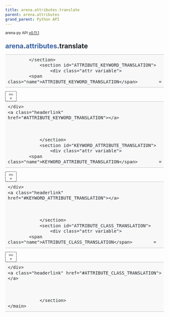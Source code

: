 ```yaml
---
title: arena.attributes.translate
parent: arena.attributes
grand_parent: Python API
---
```

<small>arena-py API <a href="https://github.com/arenaxr/arena-py/blob/v0.11.1/arena">v0.11.1</a></small>
<div>
    <main class="pdoc">
            <section class="module-info">
                    <h1 class="modulename">
<a href="./../arena.html">arena</a><wbr>.<a href="./../attributes.html">attributes</a><wbr>.translate    </h1>

                
                
                
                
            </section>
                <section id="ATTRIBUTE_KEYWORD_TRANSLATION">
                    <div class="attr variable">
            <span class="name">ATTRIBUTE_KEYWORD_TRANSLATION</span>        =
<input id="ATTRIBUTE_KEYWORD_TRANSLATION-view-value" class="view-value-toggle-state" type="checkbox" aria-hidden="true" tabindex="-1">
            <label class="view-value-button pdoc-button" for="ATTRIBUTE_KEYWORD_TRANSLATION-view-value"></label><span class="default_value">{&#39;physics&#39;: &#39;dynamic-body&#39;, &#39;clickable&#39;: &#39;click-listener&#39;, &#39;animation&#39;: &#39;animation&#39;, &#39;animation_mixer&#39;: &#39;animation-mixer&#39;, &#39;armarker&#39;: &#39;armarker&#39;, &#39;attribution&#39;: &#39;attribution&#39;, &#39;blip&#39;: &#39;blip&#39;, &#39;box_collision_listener&#39;: &#39;box-collision-listener&#39;, &#39;buffer&#39;: &#39;buffer&#39;, &#39;click_listener&#39;: &#39;click-listener&#39;, &#39;collision_listener&#39;: &#39;collision-listener&#39;, &#39;dynamic_body&#39;: &#39;dynamic-body&#39;, &#39;gltf_model_lod&#39;: &#39;gltf-model-lod&#39;, &#39;gltf_morph&#39;: &#39;gltf-morph&#39;, &#39;goto_landmark&#39;: &#39;goto-landmark&#39;, &#39;goto_url&#39;: &#39;goto-url&#39;, &#39;hide_on_enter_ar&#39;: &#39;hide-on-enter-ar&#39;, &#39;hide_on_enter_vr&#39;: &#39;hide-on-enter-vr&#39;, &#39;impulse&#39;: &#39;impulse&#39;, &#39;jitsi_video&#39;: &#39;jitsi-video&#39;, &#39;landmark&#39;: &#39;landmark&#39;, &#39;look_at&#39;: &#39;look-at&#39;, &#39;material&#39;: &#39;material&#39;, &#39;material_extras&#39;: &#39;material-extras&#39;, &#39;modelUpdate&#39;: &#39;modelUpdate&#39;, &#39;multisrc&#39;: &#39;multisrc&#39;, &#39;parent&#39;: &#39;parent&#39;, &#39;position&#39;: &#39;position&#39;, &#39;remote_render&#39;: &#39;remote-render&#39;, &#39;rotation&#39;: &#39;rotation&#39;, &#39;scale&#39;: &#39;scale&#39;, &#39;screenshareable&#39;: &#39;screenshareable&#39;, &#39;shadow&#39;: &#39;shadow&#39;, &#39;show_on_enter_ar&#39;: &#39;show-on-enter-ar&#39;, &#39;show_on_enter_vr&#39;: &#39;show-on-enter-vr&#39;, &#39;skipCache&#39;: &#39;skipCache&#39;, &#39;sound&#39;: &#39;sound&#39;, &#39;spe_particles&#39;: &#39;spe-particles&#39;, &#39;static_body&#39;: &#39;static-body&#39;, &#39;textinput&#39;: &#39;textinput&#39;, &#39;url&#39;: &#39;url&#39;, &#39;video_control&#39;: &#39;video-control&#39;, &#39;visible&#39;: &#39;visible&#39;}</span>

        
    </div>
    <a class="headerlink" href="#ATTRIBUTE_KEYWORD_TRANSLATION"></a>
    
    

                </section>
                <section id="KEYWORD_ATTRIBUTE_TRANSLATION">
                    <div class="attr variable">
            <span class="name">KEYWORD_ATTRIBUTE_TRANSLATION</span>        =
<input id="KEYWORD_ATTRIBUTE_TRANSLATION-view-value" class="view-value-toggle-state" type="checkbox" aria-hidden="true" tabindex="-1">
            <label class="view-value-button pdoc-button" for="KEYWORD_ATTRIBUTE_TRANSLATION-view-value"></label><span class="default_value">{&#39;animation&#39;: &#39;animation&#39;, &#39;animation-mixer&#39;: &#39;animation_mixer&#39;, &#39;armarker&#39;: &#39;armarker&#39;, &#39;attribution&#39;: &#39;attribution&#39;, &#39;blip&#39;: &#39;blip&#39;, &#39;box-collision-listener&#39;: &#39;box_collision_listener&#39;, &#39;buffer&#39;: &#39;buffer&#39;, &#39;click-listener&#39;: &#39;click_listener&#39;, &#39;collision-listener&#39;: &#39;collision_listener&#39;, &#39;dynamic-body&#39;: &#39;dynamic_body&#39;, &#39;gltf-model-lod&#39;: &#39;gltf_model_lod&#39;, &#39;gltf-morph&#39;: &#39;gltf_morph&#39;, &#39;goto-landmark&#39;: &#39;goto_landmark&#39;, &#39;goto-url&#39;: &#39;goto_url&#39;, &#39;hide-on-enter-ar&#39;: &#39;hide_on_enter_ar&#39;, &#39;hide-on-enter-vr&#39;: &#39;hide_on_enter_vr&#39;, &#39;impulse&#39;: &#39;impulse&#39;, &#39;jitsi-video&#39;: &#39;jitsi_video&#39;, &#39;landmark&#39;: &#39;landmark&#39;, &#39;look-at&#39;: &#39;look_at&#39;, &#39;material&#39;: &#39;material&#39;, &#39;material-extras&#39;: &#39;material_extras&#39;, &#39;modelUpdate&#39;: &#39;modelUpdate&#39;, &#39;multisrc&#39;: &#39;multisrc&#39;, &#39;parent&#39;: &#39;parent&#39;, &#39;position&#39;: &#39;position&#39;, &#39;remote-render&#39;: &#39;remote_render&#39;, &#39;rotation&#39;: &#39;rotation&#39;, &#39;scale&#39;: &#39;scale&#39;, &#39;screenshareable&#39;: &#39;screenshareable&#39;, &#39;shadow&#39;: &#39;shadow&#39;, &#39;show-on-enter-ar&#39;: &#39;show_on_enter_ar&#39;, &#39;show-on-enter-vr&#39;: &#39;show_on_enter_vr&#39;, &#39;skipCache&#39;: &#39;skipCache&#39;, &#39;sound&#39;: &#39;sound&#39;, &#39;spe-particles&#39;: &#39;spe_particles&#39;, &#39;static-body&#39;: &#39;static_body&#39;, &#39;textinput&#39;: &#39;textinput&#39;, &#39;url&#39;: &#39;url&#39;, &#39;video-control&#39;: &#39;video_control&#39;, &#39;visible&#39;: &#39;visible&#39;}</span>

        
    </div>
    <a class="headerlink" href="#KEYWORD_ATTRIBUTE_TRANSLATION"></a>
    
    

                </section>
                <section id="ATTRIBUTE_CLASS_TRANSLATION">
                    <div class="attr variable">
            <span class="name">ATTRIBUTE_CLASS_TRANSLATION</span>        =
<input id="ATTRIBUTE_CLASS_TRANSLATION-view-value" class="view-value-toggle-state" type="checkbox" aria-hidden="true" tabindex="-1">
            <label class="view-value-button pdoc-button" for="ATTRIBUTE_CLASS_TRANSLATION-view-value"></label><span class="default_value">{&#39;animation&#39;: &lt;class &#39;<a href="animation.html#Animation">arena.attributes.animation.Animation</a>&#39;&gt;, &#39;animation_mixer&#39;: &lt;class &#39;<a href="animation_mixer.html#AnimationMixer">arena.attributes.animation_mixer.AnimationMixer</a>&#39;&gt;, &#39;armarker&#39;: &lt;class &#39;<a href="armarker.html#Armarker">arena.attributes.armarker.Armarker</a>&#39;&gt;, &#39;attribution&#39;: &lt;class &#39;<a href="attribution.html#Attribution">arena.attributes.attribution.Attribution</a>&#39;&gt;, &#39;blip&#39;: &lt;class &#39;<a href="blip.html#Blip">arena.attributes.blip.Blip</a>&#39;&gt;, &#39;box_collision_listener&#39;: &lt;class &#39;<a href="box_collision_listener.html#BoxCollisionListener">arena.attributes.box_collision_listener.BoxCollisionListener</a>&#39;&gt;, &#39;click_listener&#39;: &lt;class &#39;<a href="click_listener.html#ClickListener">arena.attributes.click_listener.ClickListener</a>&#39;&gt;, &#39;dynamic_body&#39;: &lt;class &#39;<a href="dynamic_body.html#DynamicBody">arena.attributes.dynamic_body.DynamicBody</a>&#39;&gt;, &#39;gltf_model_lod&#39;: &lt;class &#39;<a href="gltf_model_lod.html#GltfModelLod">arena.attributes.gltf_model_lod.GltfModelLod</a>&#39;&gt;, &#39;gltf_morph&#39;: &lt;class &#39;<a href="gltf_morph.html#GltfMorph">arena.attributes.gltf_morph.GltfMorph</a>&#39;&gt;, &#39;goto_landmark&#39;: &lt;class &#39;<a href="goto_landmark.html#GotoLandmark">arena.attributes.goto_landmark.GotoLandmark</a>&#39;&gt;, &#39;goto_url&#39;: &lt;class &#39;<a href="goto_url.html#GotoUrl">arena.attributes.goto_url.GotoUrl</a>&#39;&gt;, &#39;impulse&#39;: &lt;class &#39;<a href="impulse.html#Impulse">arena.attributes.impulse.Impulse</a>&#39;&gt;, &#39;jitsi_video&#39;: &lt;class &#39;<a href="jitsi_video.html#JitsiVideo">arena.attributes.jitsi_video.JitsiVideo</a>&#39;&gt;, &#39;landmark&#39;: &lt;class &#39;<a href="landmark.html#Landmark">arena.attributes.landmark.Landmark</a>&#39;&gt;, &#39;material&#39;: &lt;class &#39;<a href="material.html#Material">arena.attributes.material.Material</a>&#39;&gt;, &#39;material_extras&#39;: &lt;class &#39;<a href="material_extras.html#MaterialExtras">arena.attributes.material_extras.MaterialExtras</a>&#39;&gt;, &#39;modelUpdate&#39;: &lt;class &#39;<a href="model_update.html#ModelUpdate">arena.attributes.model_update.ModelUpdate</a>&#39;&gt;, &#39;multisrc&#39;: &lt;class &#39;<a href="multisrc.html#Multisrc">arena.attributes.multisrc.Multisrc</a>&#39;&gt;, &#39;position&#39;: &lt;class &#39;<a href="position.html#Position">arena.attributes.position.Position</a>&#39;&gt;, &#39;remote_render&#39;: &lt;class &#39;<a href="remote_render.html#RemoteRender">arena.attributes.remote_render.RemoteRender</a>&#39;&gt;, &#39;rotation&#39;: &lt;class &#39;<a href="rotation.html#Rotation">arena.attributes.rotation.Rotation</a>&#39;&gt;, &#39;scale&#39;: &lt;class &#39;<a href="scale.html#Scale">arena.attributes.scale.Scale</a>&#39;&gt;, &#39;shadow&#39;: &lt;class &#39;<a href="shadow.html#Shadow">arena.attributes.shadow.Shadow</a>&#39;&gt;, &#39;sound&#39;: &lt;class &#39;<a href="sound.html#Sound">arena.attributes.sound.Sound</a>&#39;&gt;, &#39;spe_particles&#39;: &lt;class &#39;<a href="spe_particles.html#SpeParticles">arena.attributes.spe_particles.SpeParticles</a>&#39;&gt;, &#39;static_body&#39;: &lt;class &#39;<a href="static_body.html#StaticBody">arena.attributes.static_body.StaticBody</a>&#39;&gt;, &#39;textinput&#39;: &lt;class &#39;<a href="textinput.html#Textinput">arena.attributes.textinput.Textinput</a>&#39;&gt;, &#39;video_control&#39;: &lt;class &#39;<a href="video_control.html#VideoControl">arena.attributes.video_control.VideoControl</a>&#39;&gt;}</span>

        
    </div>
    <a class="headerlink" href="#ATTRIBUTE_CLASS_TRANSLATION"></a>
    
    

                </section>
    </main>

<style>pre{line-height:125%;}span.linenos{color:inherit; background-color:transparent; padding-left:5px; padding-right:20px;}.pdoc-code .hll{background-color:#ffffcc}.pdoc-code{background:#f8f8f8;}.pdoc-code .c{color:#3D7B7B; font-style:italic}.pdoc-code .err{border:1px solid #FF0000}.pdoc-code .k{color:#008000; font-weight:bold}.pdoc-code .o{color:#666666}.pdoc-code .ch{color:#3D7B7B; font-style:italic}.pdoc-code .cm{color:#3D7B7B; font-style:italic}.pdoc-code .cp{color:#9C6500}.pdoc-code .cpf{color:#3D7B7B; font-style:italic}.pdoc-code .c1{color:#3D7B7B; font-style:italic}.pdoc-code .cs{color:#3D7B7B; font-style:italic}.pdoc-code .gd{color:#A00000}.pdoc-code .ge{font-style:italic}.pdoc-code .gr{color:#E40000}.pdoc-code .gh{color:#000080; font-weight:bold}.pdoc-code .gi{color:#008400}.pdoc-code .go{color:#717171}.pdoc-code .gp{color:#000080; font-weight:bold}.pdoc-code .gs{font-weight:bold}.pdoc-code .gu{color:#800080; font-weight:bold}.pdoc-code .gt{color:#0044DD}.pdoc-code .kc{color:#008000; font-weight:bold}.pdoc-code .kd{color:#008000; font-weight:bold}.pdoc-code .kn{color:#008000; font-weight:bold}.pdoc-code .kp{color:#008000}.pdoc-code .kr{color:#008000; font-weight:bold}.pdoc-code .kt{color:#B00040}.pdoc-code .m{color:#666666}.pdoc-code .s{color:#BA2121}.pdoc-code .na{color:#687822}.pdoc-code .nb{color:#008000}.pdoc-code .nc{color:#0000FF; font-weight:bold}.pdoc-code .no{color:#880000}.pdoc-code .nd{color:#AA22FF}.pdoc-code .ni{color:#717171; font-weight:bold}.pdoc-code .ne{color:#CB3F38; font-weight:bold}.pdoc-code .nf{color:#0000FF}.pdoc-code .nl{color:#767600}.pdoc-code .nn{color:#0000FF; font-weight:bold}.pdoc-code .nt{color:#008000; font-weight:bold}.pdoc-code .nv{color:#19177C}.pdoc-code .ow{color:#AA22FF; font-weight:bold}.pdoc-code .w{color:#bbbbbb}.pdoc-code .mb{color:#666666}.pdoc-code .mf{color:#666666}.pdoc-code .mh{color:#666666}.pdoc-code .mi{color:#666666}.pdoc-code .mo{color:#666666}.pdoc-code .sa{color:#BA2121}.pdoc-code .sb{color:#BA2121}.pdoc-code .sc{color:#BA2121}.pdoc-code .dl{color:#BA2121}.pdoc-code .sd{color:#BA2121; font-style:italic}.pdoc-code .s2{color:#BA2121}.pdoc-code .se{color:#AA5D1F; font-weight:bold}.pdoc-code .sh{color:#BA2121}.pdoc-code .si{color:#A45A77; font-weight:bold}.pdoc-code .sx{color:#008000}.pdoc-code .sr{color:#A45A77}.pdoc-code .s1{color:#BA2121}.pdoc-code .ss{color:#19177C}.pdoc-code .bp{color:#008000}.pdoc-code .fm{color:#0000FF}.pdoc-code .vc{color:#19177C}.pdoc-code .vg{color:#19177C}.pdoc-code .vi{color:#19177C}.pdoc-code .vm{color:#19177C}.pdoc-code .il{color:#666666}</style>
<style>:root{--pdoc-background:#fff;}.pdoc{--text:#212529;--muted:#6c757d;--link:#3660a5;--link-hover:#1659c5;--code:#f8f8f8;--active:#fff598;--accent:#eee;--accent2:#c1c1c1;--nav-hover:rgba(255, 255, 255, 0.5);--name:#0066BB;--def:#008800;--annotation:#007020;}</style>
<style>.pdoc{color:var(--text);box-sizing:border-box;line-height:1.5;background:none;}.pdoc .pdoc-button{cursor:pointer;display:inline-block;border:solid black 1px;border-radius:2px;font-size:.75rem;padding:calc(0.5em - 1px) 1em;transition:100ms all;}.pdoc .alert{padding:1rem 1rem 1rem calc(1.5rem + 24px);border:1px solid transparent;border-radius:.25rem;background-repeat:no-repeat;background-position:.75rem center;margin-bottom:1rem;}.pdoc .alert > em{display:none;}.pdoc .alert > *:last-child{margin-bottom:0;}.pdoc .alert.note {color:#084298;background-color:#cfe2ff;border-color:#b6d4fe;background-image:url("data:image/svg+xml,%3Csvg%20xmlns%3D%22http%3A//www.w3.org/2000/svg%22%20width%3D%2224%22%20height%3D%2224%22%20fill%3D%22%23084298%22%20viewBox%3D%220%200%2016%2016%22%3E%3Cpath%20d%3D%22M8%2016A8%208%200%201%200%208%200a8%208%200%200%200%200%2016zm.93-9.412-1%204.705c-.07.34.029.533.304.533.194%200%20.487-.07.686-.246l-.088.416c-.287.346-.92.598-1.465.598-.703%200-1.002-.422-.808-1.319l.738-3.468c.064-.293.006-.399-.287-.47l-.451-.081.082-.381%202.29-.287zM8%205.5a1%201%200%201%201%200-2%201%201%200%200%201%200%202z%22/%3E%3C/svg%3E");}.pdoc .alert.warning{color:#664d03;background-color:#fff3cd;border-color:#ffecb5;background-image:url("data:image/svg+xml,%3Csvg%20xmlns%3D%22http%3A//www.w3.org/2000/svg%22%20width%3D%2224%22%20height%3D%2224%22%20fill%3D%22%23664d03%22%20viewBox%3D%220%200%2016%2016%22%3E%3Cpath%20d%3D%22M8.982%201.566a1.13%201.13%200%200%200-1.96%200L.165%2013.233c-.457.778.091%201.767.98%201.767h13.713c.889%200%201.438-.99.98-1.767L8.982%201.566zM8%205c.535%200%20.954.462.9.995l-.35%203.507a.552.552%200%200%201-1.1%200L7.1%205.995A.905.905%200%200%201%208%205zm.002%206a1%201%200%201%201%200%202%201%201%200%200%201%200-2z%22/%3E%3C/svg%3E");}.pdoc .alert.danger{color:#842029;background-color:#f8d7da;border-color:#f5c2c7;background-image:url("data:image/svg+xml,%3Csvg%20xmlns%3D%22http%3A//www.w3.org/2000/svg%22%20width%3D%2224%22%20height%3D%2224%22%20fill%3D%22%23842029%22%20viewBox%3D%220%200%2016%2016%22%3E%3Cpath%20d%3D%22M5.52.359A.5.5%200%200%201%206%200h4a.5.5%200%200%201%20.474.658L8.694%206H12.5a.5.5%200%200%201%20.395.807l-7%209a.5.5%200%200%201-.873-.454L6.823%209.5H3.5a.5.5%200%200%201-.48-.641l2.5-8.5z%22/%3E%3C/svg%3E");}.pdoc .visually-hidden{position:absolute !important;width:1px !important;height:1px !important;padding:0 !important;margin:-1px !important;overflow:hidden !important;clip:rect(0, 0, 0, 0) !important;white-space:nowrap !important;border:0 !important;}.pdoc h1, .pdoc h2, .pdoc h3{font-weight:300;margin:.3em 0;padding:.2em 0;}.pdoc > section:not(.module-info) h1{font-size:1.5rem;font-weight:500;}.pdoc > section:not(.module-info) h2{font-size:1.4rem;font-weight:500;}.pdoc > section:not(.module-info) h3{font-size:1.3rem;font-weight:500;}.pdoc > section:not(.module-info) h4{font-size:1.2rem;}.pdoc > section:not(.module-info) h5{font-size:1.1rem;}.pdoc a{text-decoration:none;color:var(--link);}.pdoc a:hover{color:var(--link-hover);}.pdoc blockquote{margin-left:2rem;}.pdoc pre{border-top:1px solid var(--accent2);border-bottom:1px solid var(--accent2);margin-top:0;margin-bottom:1em;padding:.5rem 0 .5rem .5rem;overflow-x:auto;background-color:var(--code);}.pdoc code{color:var(--text);padding:.2em .4em;margin:0;font-size:85%;background-color:var(--accent);border-radius:6px;}.pdoc a > code{color:inherit;}.pdoc pre > code{display:inline-block;font-size:inherit;background:none;border:none;padding:0;}.pdoc > section:not(.module-info){margin-bottom:1.5rem;}.pdoc .modulename{margin-top:0;font-weight:bold;}.pdoc .modulename a{color:var(--link);transition:100ms all;}.pdoc .git-button{float:right;border:solid var(--link) 1px;}.pdoc .git-button:hover{background-color:var(--link);color:var(--pdoc-background);}.view-source-toggle-state,.view-source-toggle-state ~ .pdoc-code{display:none;}.view-source-toggle-state:checked ~ .pdoc-code{display:block;}.view-source-button{display:inline-block;float:right;font-size:.75rem;line-height:1.5rem;color:var(--muted);padding:0 .4rem 0 1.3rem;cursor:pointer;text-indent:-2px;}.view-source-button > span{visibility:hidden;}.module-info .view-source-button{float:none;display:flex;justify-content:flex-end;margin:-1.2rem .4rem -.2rem 0;}.view-source-button::before{position:absolute;content:"View Source";display:list-item;list-style-type:disclosure-closed;}.view-source-toggle-state:checked ~ .attr .view-source-button::before,.view-source-toggle-state:checked ~ .view-source-button::before{list-style-type:disclosure-open;}.pdoc .docstring{margin-bottom:1.5rem;}.pdoc section:not(.module-info) .docstring{margin-left:clamp(0rem, 5vw - 2rem, 1rem);}.pdoc .docstring .pdoc-code{margin-left:1em;margin-right:1em;}.pdoc h1:target,.pdoc h2:target,.pdoc h3:target,.pdoc h4:target,.pdoc h5:target,.pdoc h6:target,.pdoc .pdoc-code > pre > span:target{background-color:var(--active);box-shadow:-1rem 0 0 0 var(--active);}.pdoc .pdoc-code > pre > span:target{display:block;}.pdoc div:target > .attr,.pdoc section:target > .attr,.pdoc dd:target > a{background-color:var(--active);}.pdoc *{scroll-margin:2rem;}.pdoc .pdoc-code .linenos{user-select:none;}.pdoc .attr:hover{filter:contrast(0.95);}.pdoc section, .pdoc .classattr{position:relative;}.pdoc .headerlink{--width:clamp(1rem, 3vw, 2rem);position:absolute;top:0;left:calc(0rem - var(--width));transition:all 100ms ease-in-out;opacity:0;}.pdoc .headerlink::before{content:"#";display:block;text-align:center;width:var(--width);height:2.3rem;line-height:2.3rem;font-size:1.5rem;}.pdoc .attr:hover ~ .headerlink,.pdoc *:target > .headerlink,.pdoc .headerlink:hover{opacity:1;}.pdoc .attr{display:block;margin:.5rem 0 .5rem;padding:.4rem .4rem .4rem 1rem;background-color:var(--accent);overflow-x:auto;}.pdoc .classattr{margin-left:2rem;}.pdoc .name{color:var(--name);font-weight:bold;}.pdoc .def{color:var(--def);font-weight:bold;}.pdoc .signature{background-color:transparent;}.pdoc .param, .pdoc .return-annotation{white-space:pre;}.pdoc .signature.multiline .param{display:block;}.pdoc .signature.condensed .param{display:inline-block;}.pdoc .annotation{color:var(--annotation);}.pdoc .view-value-toggle-state,.pdoc .view-value-toggle-state ~ .default_value{display:none;}.pdoc .view-value-toggle-state:checked ~ .default_value{display:inherit;}.pdoc .view-value-button{font-size:.5rem;vertical-align:middle;border-style:dashed;margin-top:-0.1rem;}.pdoc .view-value-button:hover{background:white;}.pdoc .view-value-button::before{content:"show";text-align:center;width:2.2em;display:inline-block;}.pdoc .view-value-toggle-state:checked ~ .view-value-button::before{content:"hide";}.pdoc .inherited{margin-left:2rem;}.pdoc .inherited dt{font-weight:700;}.pdoc .inherited dt, .pdoc .inherited dd{display:inline;margin-left:0;margin-bottom:.5rem;}.pdoc .inherited dd:not(:last-child):after{content:", ";}.pdoc .inherited .class:before{content:"class ";}.pdoc .inherited .function a:after{content:"()";}.pdoc .search-result .docstring{overflow:auto;max-height:25vh;}.pdoc .search-result.focused > .attr{background-color:var(--active);}.pdoc .attribution{margin-top:2rem;display:block;opacity:0.5;transition:all 200ms;filter:grayscale(100%);}.pdoc .attribution:hover{opacity:1;filter:grayscale(0%);}.pdoc .attribution img{margin-left:5px;height:35px;vertical-align:middle;width:70px;transition:all 200ms;}.pdoc table{display:block;width:max-content;max-width:100%;overflow:auto;margin-bottom:1rem;}.pdoc table th{font-weight:600;}.pdoc table th, .pdoc table td{padding:6px 13px;border:1px solid var(--accent2);}</style></div>